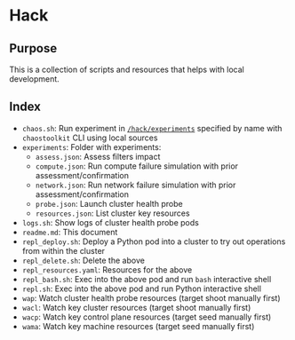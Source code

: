 # Hack

## Purpose

This is a collection of scripts and resources that helps with local development.

## Index

- `chaos.sh`: Run experiment in [`/hack/experiments`](/hack/experiments) specified by name with `chaostoolkit` CLI using local sources
- `experiments`: Folder with experiments:
  - `assess.json`: Assess filters impact
  - `compute.json`: Run compute failure simulation with prior assessment/confirmation
  - `network.json`: Run network failure simulation with prior assessment/confirmation
  - `probe.json`: Launch cluster health probe
  - `resources.json`: List cluster key resources
- `logs.sh`: Show logs of cluster health probe pods
- `readme.md`: This document
- `repl_deploy.sh`: Deploy a Python pod into a cluster to try out operations from within the cluster
- `repl_delete.sh`: Delete the above
- `repl_resources.yaml`: Resources for the above
- `repl_bash.sh`: Exec into the above pod and run `bash` interactive shell
- `repl.sh`: Exec into the above pod and run Python interactive shell
- `wap`: Watch cluster health probe resources (target shoot manually first)
- `wacl`: Watch key cluster resources (target shoot manually first)
- `wacp`: Watch key control plane resources (target seed manually first)
- `wama`: Watch key machine resources (target seed manually first)
